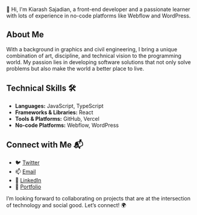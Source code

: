 👋 Hi, I'm Kiarash Sajadian, a front-end developer and a passionate learner with lots of experience in no-code platforms like Webflow and WordPress.

## About Me
With a background in graphics and civil engineering, I bring a unique combination of art, discipline, and technical vision to the programming world. My passion lies in developing software solutions that not only solve problems but also make the world a better place to live.

## Technical Skills 🛠️
- **Languages:** JavaScript, TypeScript
- **Frameworks & Libraries:** React
- **Tools & Platforms:** GitHub, Vercel
- **No-code Platforms:** Webflow, WordPress

## Connect with Me 📬
- 🐦 [Twitter](https://x.com/OZtheBurningKid)
- 📫 [Email](mailto:kiarashsajadian@gmail.com)
- 🔗 [LinkedIn](https://www.linkedin.com/in/kiarash-sajadian-6b5088124/)
- 🔗 [Portfolio](https://www.lumanastudio.com/)

I’m looking forward to collaborating on projects that are at the intersection of technology and social good. Let’s connect! 🌍

